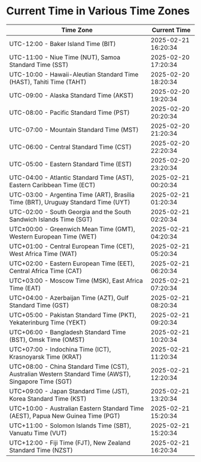# Current Time in Various Time Zones

| Time Zone | Current Time |
|-----------|--------------|
| UTC-12:00 - Baker Island Time (BIT) | 2025-02-21 16:20:34 |
| UTC-11:00 - Niue Time (NUT), Samoa Standard Time (SST) | 2025-02-20 17:20:34 |
| UTC-10:00 - Hawaii-Aleutian Standard Time (HAST), Tahiti Time (TAHT) | 2025-02-20 18:20:34 |
| UTC-09:00 - Alaska Standard Time (AKST) | 2025-02-20 19:20:34 |
| UTC-08:00 - Pacific Standard Time (PST) | 2025-02-20 20:20:34 |
| UTC-07:00 - Mountain Standard Time (MST) | 2025-02-20 21:20:34 |
| UTC-06:00 - Central Standard Time (CST) | 2025-02-20 22:20:34 |
| UTC-05:00 - Eastern Standard Time (EST) | 2025-02-20 23:20:34 |
| UTC-04:00 - Atlantic Standard Time (AST), Eastern Caribbean Time (ECT) | 2025-02-21 00:20:34 |
| UTC-03:00 - Argentina Time (ART), Brasília Time (BRT), Uruguay Standard Time (UYT) | 2025-02-21 01:20:34 |
| UTC-02:00 - South Georgia and the South Sandwich Islands Time (SGT) | 2025-02-21 02:20:34 |
| UTC±00:00 - Greenwich Mean Time (GMT), Western European Time (WET) | 2025-02-21 04:20:34 |
| UTC+01:00 - Central European Time (CET), West Africa Time (WAT) | 2025-02-21 05:20:34 |
| UTC+02:00 - Eastern European Time (EET), Central Africa Time (CAT) | 2025-02-21 06:20:34 |
| UTC+03:00 - Moscow Time (MSK), East Africa Time (EAT) | 2025-02-21 07:20:34 |
| UTC+04:00 - Azerbaijan Time (AZT), Gulf Standard Time (GST) | 2025-02-21 08:20:34 |
| UTC+05:00 - Pakistan Standard Time (PKT), Yekaterinburg Time (YEKT) | 2025-02-21 09:20:34 |
| UTC+06:00 - Bangladesh Standard Time (BST), Omsk Time (OMST) | 2025-02-21 10:20:34 |
| UTC+07:00 - Indochina Time (ICT), Krasnoyarsk Time (KRAT) | 2025-02-21 11:20:34 |
| UTC+08:00 - China Standard Time (CST), Australian Western Standard Time (AWST), Singapore Time (SGT) | 2025-02-21 12:20:34 |
| UTC+09:00 - Japan Standard Time (JST), Korea Standard Time (KST) | 2025-02-21 13:20:34 |
| UTC+10:00 - Australian Eastern Standard Time (AEST), Papua New Guinea Time (PGT) | 2025-02-21 15:20:34 |
| UTC+11:00 - Solomon Islands Time (SBT), Vanuatu Time (VUT) | 2025-02-21 15:20:34 |
| UTC+12:00 - Fiji Time (FJT), New Zealand Standard Time (NZST) | 2025-02-21 16:20:34 |
